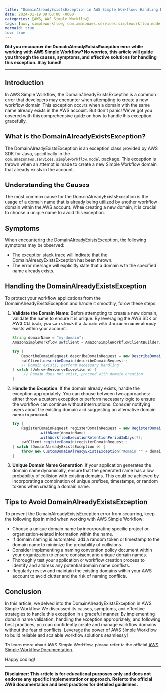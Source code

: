 ```yaml
---
title: "DomainAlreadyExistsException in AWS Simple Workflow: Handling Domain Already Exists Error"
date: 2024-01-19 09:00:00 -0000
categories: [AWS, AWS Simple Workflow]
tags: [aws, simpleworkflow, com.amazonaws.services.simpleworkflow.model]
mermaid: true
toc: true
---
```



**Did you encounter the DomainAlreadyExistsException error while working with AWS Simple Workflow? No worries, this article will guide you through the causes, symptoms, and effective solutions for handling this exception. Stay tuned!**

---

## Introduction

In AWS Simple Workflow, the DomainAlreadyExistsException is a common error that developers may encounter when attempting to create a new workflow domain. This exception occurs when a domain with the same name already exists in the AWS account. But don't panic! We've got you covered with this comprehensive guide on how to handle this exception gracefully.

## What is the DomainAlreadyExistsException?

The DomainAlreadyExistsException is an exception class provided by AWS SDK for Java, specifically in the `com.amazonaws.services.simpleworkflow.model` package. This exception is thrown when an attempt is made to create a new Simple Workflow domain that already exists in the account.

## Understanding the Causes

The most common cause for the DomainAlreadyExistsException is the usage of a domain name that is already being utilized by another workflow domain within the AWS account. When creating a new domain, it is crucial to choose a unique name to avoid this exception.

## Symptoms

When encountering the DomainAlreadyExistsException, the following symptoms may be observed:

- The exception stack trace will indicate that the DomainAlreadyExistsException has been thrown.
- The error message will explicitly state that a domain with the specified name already exists.

## Handling the DomainAlreadyExistsException

To protect your workflow applications from the DomainAlreadyExistsException and handle it smoothly, follow these steps:

1. **Validate the Domain Name**: Before attempting to create a new domain, validate the name to ensure it is unique. By leveraging the AWS SDK or AWS CLI tools, you can check if a domain with the same name already exists within your account.

   ```java
   String domainName = "my-domain";
   AmazonSimpleWorkflow swfClient = AmazonSimpleWorkflowClientBuilder.standard().build();

   try {
       DescribeDomainRequest describeDomainRequest = new DescribeDomainRequest().withName(domainName);
       swfClient.describeDomain(describeDomainRequest);
       // Domain exists, perform necessary handling
   } catch (UnknownResourceException e) {
        // Domain does not exist, proceed with domain creation
   }
   ```

2. **Handle the Exception**: If the domain already exists, handle the exception appropriately. You can choose between two approaches: either throw a custom exception or perform necessary logic to ensure the workflow can continue without interruptions. Consider notifying users about the existing domain and suggesting an alternative domain name to proceed.

   ```java
   try {
       RegisterDomainRequest registerDomainRequest = new RegisterDomainRequest()
               .withName(domainName)
               .withWorkflowExecutionRetentionPeriodInDays(7);
       swfClient.registerDomain(registerDomainRequest);
   } catch (DomainAlreadyExistsException e) {
       throw new CustomDomainAlreadyExistsException("Domain '" + domainName + "' already exists. Please choose a different name.", e);
   }
   ```

3. **Unique Domain Name Generation**: If your application generates the domain name dynamically, ensure that the generated name has a low probability of collision with existing domains. This could be achieved by incorporating a combination of unique prefixes, timestamps, or random tokens when creating a domain name.

## Tips to Avoid DomainAlreadyExistsException

To prevent the DomainAlreadyExistsException error from occurring, keep the following tips in mind when working with AWS Simple Workflow:

- Choose a unique domain name by incorporating specific project or organization-related information within the name.
- If domain naming is automated, add a random token or timestamp to the domain name to minimize the probability of collisions.
- Consider implementing a naming convention policy document within your organization to ensure consistent and unique domain names.
- Thoroughly test your application or workflow creation process to identify and address any potential domain name conflicts.
- Regularly review and maintain the existing domains within your AWS account to avoid clutter and the risk of naming conflicts.

## Conclusion

In this article, we delved into the DomainAlreadyExistsException in AWS Simple Workflow. We discussed its causes, symptoms, and effective strategies to handle this exception in a graceful manner. By implementing domain name validation, handling the exception appropriately, and following best practices, you can confidently create and manage workflow domains without the fear of conflicts. Leverage the power of AWS Simple Workflow to build reliable and scalable workflow solutions seamlessly!

To learn more about AWS Simple Workflow, please refer to the official [AWS Simple Workflow Documentation](https://docs.aws.amazon.com/amazonswf/latest/developerguide/what-is-amazon-simple-workflow.html).

Happy coding!

---

**Disclaimer: This article is for educational purposes only and does not endorse any specific implementation or approach. Refer to the official AWS documentation and best practices for detailed guidelines.**